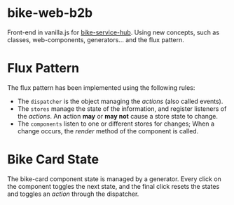 # bike-web-b2b

Front-end in vanilla.js for [bike-service-hub]("https://github.com/stonarini/bike-service-hub"). Using new concepts, such as classes, web-components, generators... and the flux pattern.

# Flux Pattern
The flux pattern has been implemented using the following rules:
- The ```dispatcher``` is the object managing the *actions* (also called events).
- The ```stores``` manage the state of the information, and register listeners of
the *actions*. An action **may** or **may not** cause a store state to change.
- The ```components``` listen to one or different stores for changes; When a change
occurs, the *render* method of the component is called.

# Bike Card State
The bike-card component state is managed by a generator. Every click on the
component toggles the next state, and the final click resets the states and
toggles an *action* through the dispatcher.


